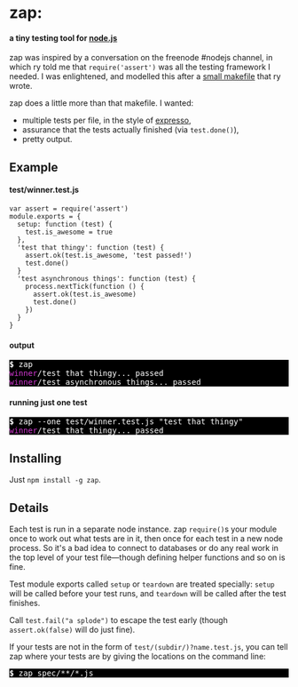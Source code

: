 # zap:
#### a tiny testing tool for [node.js](http://nodejs.org)

zap was inspired by a conversation on the freenode #nodejs channel, in which ry told me that `require('assert')` was all the testing framework I needed. I was enlightened, and modelled this after a [small makefile](https://gist.github.com/836511) that ry wrote.

zap does a little more than that makefile. I wanted:

 - multiple tests per file, in the style of [expresso](http://github.com/visionmedia/expresso),
 - assurance that the tests actually finished (via `test.done()`),
 - pretty output.

## Example

#### test/winner.test.js

    var assert = require('assert')
    module.exports = {
      setup: function (test) {
        test.is_awesome = true
      },
      'test that thingy': function (test) {
        assert.ok(test.is_awesome, 'test passed!')
        test.done()
      }
      'test asynchronous things': function (test) {
        process.nextTick(function () {
          assert.ok(test.is_awesome)
          test.done()
        })
      }
    }

#### output

<pre style='background-color: black; color: white; border-color: black'>
<b>$</b> zap
<span style='color: #d338d3'>winner</span>/test that thingy... passed
<span style='color: #d338d3'>winner</span>/test asynchronous things... passed
</pre>

#### running just one test

<pre style='background-color: black; color: white; border-color: black'>
<b>$</b> zap --one test/winner.test.js "test that thingy"
<span style='color: #d338d3'>winner</span>/test that thingy... passed
</pre>

## Installing

Just `npm install -g zap`.

## Details

Each test is run in a separate node instance. zap `require()`s your module once to work out what tests are in it, then once for each test in a new node process. So it's a bad idea to connect to databases or do any real work in the top level of your test file&mdash;though defining helper functions and so on is fine.

Test module exports called `setup` or `teardown` are treated specially: `setup` will be called before your test runs, and `teardown` will be called after the test finishes.

Call `test.fail("a splode")` to escape the test early (though `assert.ok(false)` will do just fine).

If your tests are not in the form of `test/(subdir/)?name.test.js`, you can tell zap where your tests are by giving the locations on the command line:

<pre style='background-color: black; color: white; border-color: black'>
<b>$</b> zap spec/**/*.js
</pre>
